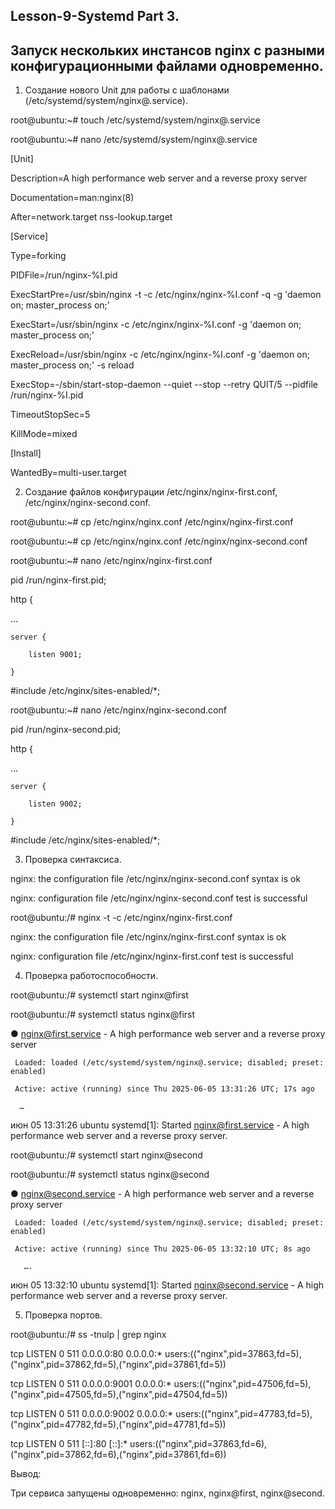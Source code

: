 ## Lesson-9-Systemd Part 3.
## Запуск нескольких инстансов nginx с разными конфигурационными файлами одновременно.

1.	Создание нового Unit для работы с шаблонами (/etc/systemd/system/nginx@.service).

root@ubuntu:~# touch /etc/systemd/system/nginx@.service

root@ubuntu:~# nano /etc/systemd/system/nginx@.service

[Unit]

Description=A high performance web server and a reverse proxy server

Documentation=man:nginx(8)

After=network.target nss-lookup.target

[Service]

Type=forking

PIDFile=/run/nginx-%I.pid

ExecStartPre=/usr/sbin/nginx -t -c /etc/nginx/nginx-%I.conf -q -g 'daemon on; master_process on;'

ExecStart=/usr/sbin/nginx -c /etc/nginx/nginx-%I.conf -g 'daemon on; master_process on;'

ExecReload=/usr/sbin/nginx -c /etc/nginx/nginx-%I.conf -g 'daemon on; master_process on;' -s reload

ExecStop=-/sbin/start-stop-daemon --quiet --stop --retry QUIT/5 --pidfile /run/nginx-%I.pid

TimeoutStopSec=5

KillMode=mixed

[Install]

WantedBy=multi-user.target


2.	Создание файлов конфигурации /etc/nginx/nginx-first.conf, /etc/nginx/nginx-second.conf.


root@ubuntu:~# cp /etc/nginx/nginx.conf /etc/nginx/nginx-first.conf

root@ubuntu:~# cp /etc/nginx/nginx.conf /etc/nginx/nginx-second.conf

root@ubuntu:~# nano /etc/nginx/nginx-first.conf

pid /run/nginx-first.pid;

http {

…

	server {
 
		listen 9001;
  
	}
 
#include /etc/nginx/sites-enabled/*;

root@ubuntu:~# nano /etc/nginx/nginx-second.conf

pid /run/nginx-second.pid;

http {

…

	server {
 
		listen 9002;
  
	}
 
#include /etc/nginx/sites-enabled/*;

3.	Проверка синтаксиса.

nginx: the configuration file /etc/nginx/nginx-second.conf syntax is ok

nginx: configuration file /etc/nginx/nginx-second.conf test is successful

root@ubuntu:/# nginx -t -c /etc/nginx/nginx-first.conf

nginx: the configuration file /etc/nginx/nginx-first.conf syntax is ok

nginx: configuration file /etc/nginx/nginx-first.conf test is successful

4.	Проверка работоспособности.

root@ubuntu:/# systemctl start nginx@first

root@ubuntu:/# systemctl status nginx@first

● nginx@first.service - A high performance web server and a reverse proxy server

     Loaded: loaded (/etc/systemd/system/nginx@.service; disabled; preset: enabled)
     
     Active: active (running) since Thu 2025-06-05 13:31:26 UTC; 17s ago
     
      …
      
июн 05 13:31:26 ubuntu systemd[1]: Started nginx@first.service - A high performance web server and a reverse proxy server.

root@ubuntu:/# systemctl start nginx@second

root@ubuntu:/# systemctl status nginx@second

● nginx@second.service - A high performance web server and a reverse proxy server

     Loaded: loaded (/etc/systemd/system/nginx@.service; disabled; preset: enabled)
     
     Active: active (running) since Thu 2025-06-05 13:32:10 UTC; 8s ago
     
       ….

июн 05 13:32:10 ubuntu systemd[1]: Started nginx@second.service - A high performance web server and a reverse proxy server.

5.	Проверка портов.

root@ubuntu:/# ss -tnulp | grep nginx

tcp   LISTEN 0      511                 0.0.0.0:80        0.0.0.0:*    users:(("nginx",pid=37863,fd=5),("nginx",pid=37862,fd=5),("nginx",pid=37861,fd=5))

tcp   LISTEN 0      511                 0.0.0.0:9001      0.0.0.0:*    users:(("nginx",pid=47506,fd=5),("nginx",pid=47505,fd=5),("nginx",pid=47504,fd=5))

tcp   LISTEN 0      511                 0.0.0.0:9002      0.0.0.0:*    users:(("nginx",pid=47783,fd=5),("nginx",pid=47782,fd=5),("nginx",pid=47781,fd=5))

tcp   LISTEN 0      511                    [::]:80           [::]:*    users:(("nginx",pid=37863,fd=6),("nginx",pid=37862,fd=6),("nginx",pid=37861,fd=6))


Вывод:

Три сервиса запущены одновременно: nginx, nginx@first, nginx@second.
